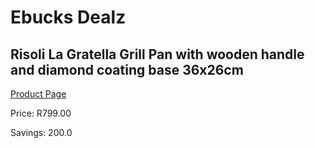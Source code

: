 
# Ebucks Dealz
## Risoli La Gratella Grill Pan with wooden handle and diamond coating base 36x26cm
[Product Page](https://www.ebucks.com/web/shop/productSelected.do?prodId=1162566294&catId=704983235)

Price: R799.00

Savings: 200.0


	